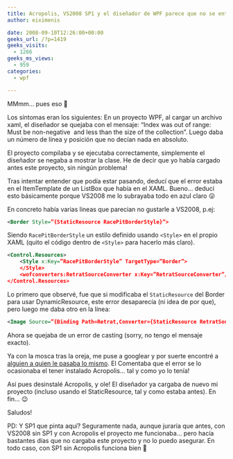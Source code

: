 ```yaml
---
title: Acropolis, VS2008 SP1 y el diseñador de WPF parece que no se entienden
author: eiximenis

date: 2008-09-10T12:26:00+00:00
geeks_url: /?p=1419
geeks_visits:
  - 1266
geeks_ms_views:
  - 959
categories:
  - wpf

---
```


MMmm... pues eso 🙂

Los síntomas eran los siguientes: En un proyecto WPF, al cargar un archivo xaml, el diseñador se quejaba con el mensaje: &#8220;Index was out of range: Must be non-negative&nbsp; and less than the size of the collection&#8221;. Luego daba un número de línea y posición que no decían nada en absoluto.

El proyecto compilaba y se ejecutaba correctamente, simplemente el diseñador se negaba a mostrar la clase. He de decir que yo había cargado antes este proyecto, sin ningún problema! 

Tras intentar entender que podía estar pasando, deducí que el error estaba en el ItemTemplate de un ListBox que había en el XAML. Bueno... deducí esto básicamente porque VS2008 me lo subrayaba todo en azul claro 😛

En concreto había varias lineas que parecian no gustarle a VS2008, p.ej:

``` xml
<Border Style=”{StaticResource RacePitBorderStyle}”>
```

Siendo `RacePitBorderStyle` un estilo definido usando `<Style>` en el propio XAML (quito el código dentro de `<Style>` para hacerlo más claro). 

``` xml
<Control.Resources>
    <Style x:Key=”RacePitBorderStyle” TargetType=”Border”>
    </Style>
    <wofconverters:RetratSourceConverter x:Key=”RetratSourceConverter”/>
</Control.Resources>
```

Lo primero que observé, fue que si modificaba el `StaticResource` del Border para usar DynamicResource, este error desaparecía (ni idea de por que), pero luego me daba otro en la línea:
    
``` xml
<Image Source=”{Binding Path=Retrat,Converter={StaticResource RetratSourceConverter}}” Width=”32″ Height=”32″></Image>
```    
    
Ahora se quejaba de un error de casting (sorry, no tengo el mensaje exacto).
    
Ya con la mosca tras la oreja, me puse a googlear y por suerte encontré a <a href="http://forums.microsoft.com/Forums/ShowPost.aspx?PostID=3072901&SiteID=1" mce_href="http://forums.microsoft.com/Forums/ShowPost.aspx?PostID=3072901&SiteID=1">alguien a quien le pasaba lo mismo</a>. El Comentaba que el error se lo ocasionaba el tener instalado Acropolis... tal y como yo lo tenía!

Así pues desinstalé Acropolis, y ole! El diseñador ya cargaba de nuevo mi proyecto (incluso usando el StaticResource, tal y como estaba antes).
En fin... 😉

Saludos!
    
PD: Y SP1 que pinta aquí? Seguramente nada, aunque juraría que antes, con VS2008 sin SP1 y con Acropolis el proyecto me funcionaba... pero hacía bastantes días que no cargaba este proyecto y no lo puedo asegurar. En todo caso, con SP1 sin Acropolis funciona bien 🙂
